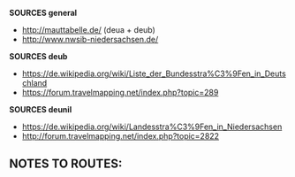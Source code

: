 ﻿**SOURCES general**
- http://mauttabelle.de/ (deua + deub)
- http://www.nwsib-niedersachsen.de/

**SOURCES deub**
- https://de.wikipedia.org/wiki/Liste_der_Bundesstra%C3%9Fen_in_Deutschland
- https://forum.travelmapping.net/index.php?topic=289

**SOURCES deunil**
- https://de.wikipedia.org/wiki/Landesstra%C3%9Fen_in_Niedersachsen
- http://forum.travelmapping.net/index.php?topic=2822

**NOTES TO ROUTES:**
- 
